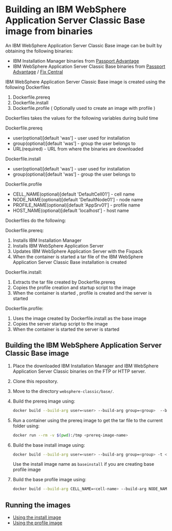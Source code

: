 # Building an IBM WebSphere Application Server Classic Base image from binaries

An IBM WebSphere Application Server Classic Base image can be built by obtaining the following binaries:
* IBM Installation Manager binaries from [Passport Advantage](http://www-01.ibm.com/software/passportadvantage/pao_customer.html)
* IBM WebSphere Application Server Classic Base binaries from [Passport Advantage](http://www-01.ibm.com/software/passportadvantage/pao_customer.html) / [Fix Central](http://www-933.ibm.com/support/fixcentral/)

IBM WebSphere Application Server Classic Base image is created using the following Dockerfiles

1. Dockerfile.prereq
2. Dockerfile.install
3. Dockerfile.profile ( Optionally used to create an image with profile ) 

Dockerfiles takes the values for the following variables during build time 

Dockerfile.prereq
* user(optional)[default 'was'] - user used for installation                                                                     
* group(optional)[default 'was'] - group the user belongs to
* URL(required) - URL from where the binaries are downloaded

Dockerfile.install
* user(optional)[default 'was'] - user used for installation                                                                     
* group(optional)[default 'was'] - group the user belongs to

Dockerfile.profile
* CELL_NAME(optional)[default 'DefaultCell01'] - cell name                                                                             
* NODE_NAME(optional)[default 'DefaultNode01'] - node name                                                                                      
* PROFILE_NAME(optional)[default 'AppSrv01'] - profile name                                                                            
* HOST_NAME(optional)[default 'localhost'] - host name    


Dockerfiles do the following:

Dockerfile.prereq:

1. Installs IBM Installation Manager
2. Installs IBM WebSphere Application Server 
3. Updates IBM WebSphere Application Server with the Fixpack
4. When the container is started a tar file of the IBM WebSphere Application Server Classic Base installation is created

Dockerfile.install:
                                                                                                           
1. Extracts the tar file created by Dockerfile.prereq
2. Copies the profile creation and startup script to the image
3. When the container is started , profile is created and the server is started

Dockerfile.profile:                                                                                  
                                                                                                                        
1. Uses the image created by Dockerfile.install as the base image                           
2. Copies the server startup script to the image                                
3. When the container is started the server is started      

## Building the IBM WebSphere Application Server Classic Base image

1. Place the downloaded IBM Installation Manager and IBM WebSphere Application Server Classic binaries on the FTP or HTTP server.
2. Clone this repository.
3. Move to the directory `websphere-classic/base/`.
4. Build the prereq image using:

    ```bash
    docker build --build-arg user=<user> --build-arg group=<group>  --build-arg URL=<URL> -t <prereq-image-name> -f Dockerfile.prereq .
    ```

6. Run a container using the prereq image to get the tar file to the current folder using:

    ```bash
    docker run --rm -v $(pwd):/tmp <prereq-image-name>
    ```

7. Build the base install image using:       

    ```bash
    docker build --build-arg user=<user> --build-arg group=<group> -t <install-image-name> -f Dockerfile.install .
    ```
    Use the install image name as `baseinstall` if you are creating base profile image 

7. Build the base profile image using:                                                                                                 
                                                                                                                                       
    ```bash                                                                                                                            
    docker build --build-arg CELL_NAME=<cell-name> --build-arg NODE_NAME=<node-name> --build-arg PROFILE_NAME=<profile-name> --build-arg HOST_NAME=<host-name>  -t <profile-image-name> -f Dockerfile.profile .                              
    ``` 

## Running the images 

* [Using the install image](Run-install-image.md) 
* [Using the profile image](Run-profile-image.md)

